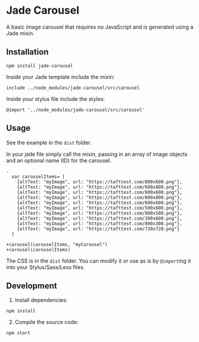 # Jade Carousel

A basic image carousel that requires no JavaScript and is generated using a Jade mixin.

## Installation

```
npm install jade-carousel
```

Inside your Jade template include the mixin:

```
include ../node_modules/jade-carousel/src/carousel
```

Inside your stylus file include the styles:

```
@import '../node_modules/jade-carousel/src/carousel'
```

## Usage

See the example in the `dist` folder.

In your jade file simply call the mixin, passing in an array of image objects and an optional name (ID) for the carousel.

```
-
  var carouselItems= [
    {altText: "myImage", url: "https://tafttest.com/800x600.png"},
    {altText: "myImage", url: "https://tafttest.com/600x800.png"},
    {altText: "myImage", url: "https://tafttest.com/800x600.png"},
    {altText: "myImage", url: "https://tafttest.com/800x800.png"},
    {altText: "myImage", url: "https://tafttest.com/600x600.png"},
    {altText: "myImage", url: "https://tafttest.com/500x600.png"},
    {altText: "myImage", url: "https://tafttest.com/800x500.png"},
    {altText: "myImage", url: "https://tafttest.com/300x600.png"},
    {altText: "myImage", url: "https://tafttest.com/800x300.png"},
    {altText: "myImage", url: "https://tafttest.com/720x720.png"}
  ]

+carousel(carouselItems, "myCarousel")
+carousel(carouselItems)
```

The CSS is in the `dist` folder. You can modify it or use as is by `@import`ing it into your Stylus/Sass/Less files.


## Development

1. Install dependencies:

```
npm install
```

2. Compile the source code:

```
npm start
```
